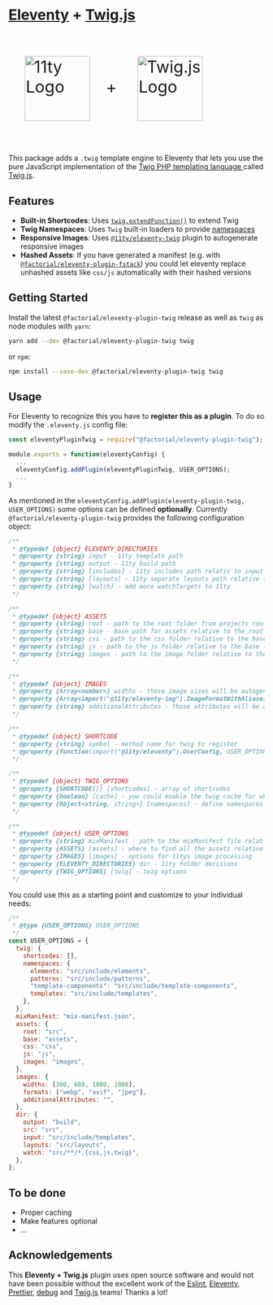 # [Eleventy](https://www.11ty.dev) + [Twig.js](https://github.com/twigjs/twig.js/)

<p style="font-size: 2rem">
<img
  style="margin:2rem; width:8rem; height:8rem;"
  align="center"
  width="128"
  height="128"
  alt="11ty Logo"
  src="https://camo.githubusercontent.com/124e337fb005b0e70eb3758b431b051eaf5419b3a709062fbcce6d661a6ea116/68747470733a2f2f7777772e313174792e6465762f696d672f6c6f676f2d6769746875622e737667">+
<img
  style="margin:2rem; width:8rem; height:8rem;"
  align="center"
  width="128"
  height="128"
  alt="Twig.js Logo"
  src="https://user-images.githubusercontent.com/3282350/29336704-ab1be05c-81dc-11e7-92e5-cf11cca7b344.png">
</p>

This package adds a `.twig` template engine to Eleventy that lets you use the pure JavaScript implementation of the [Twig PHP templating language ](http://twig.sensiolabs.org/) called [Twig.js](https://github.com/twigjs/twig.js/).

## Features

- **Built-in Shortcodes**: Uses [`twig.extendFunction()`](https://twig.symfony.com/doc/2.x/advanced.html) to extend Twig
- **Twig Namespaces**: Uses `Twig` built-in loaders to provide [namespaces](https://twig.symfony.com/doc/3.x/api.html#built-in-loaders)
- **Responsive Images**: Uses [`@11ty/eleventy-twig`](https://github.com/11ty/eleventy-img) plugin to autogenerate responsive images
- **Hashed Assets**: If you have generated a manifest (e.g. with [`@factorial/eleventy-plugin-fstack`](https://github.com/factorial-io/eleventy-plugin-fstack)) you could let eleventy replace unhashed assets like `css/js` automatically with their hashed versions

## Getting Started

Install the latest `@factorial/eleventy-plugin-twig` release as well as `twig` as node modules with `yarn`:

```sh
yarn add --dev @factorial/eleventy-plugin-twig twig
```

or `npm`:

```sh
npm install --save-dev @factorial/eleventy-plugin-twig twig
```

## Usage

For Eleventy to recognize this you have to **register this as a plugin**. To do so modify the `.eleventy.js` config file:

```js
const eleventyPluginTwig = require("@factorial/eleventy-plugin-twig");

module.exports = function(eleventyConfig) {
  ...
  eleventyConfig.addPlugin(eleventyPluginTwig, USER_OPTIONS);
  ...
}
```

As mentioned in the `eleventyConfig.addPlugin(eleventy-plugin-twig, USER_OPTIONS)` some options can be defined **optionally**. Currently `@factorial/eleventy-plugin-twig` provides the following configuration object:

```js
/**
 * @typedef {object} ELEVENTY_DIRECTORIES
 * @property {string} input - 11ty template path
 * @property {string} output - 11ty build path
 * @property {string} [includes] - 11ty includes path relativ to input
 * @property {string} [layouts] - 11ty separate layouts path relative to input
 * @property {string} [watch] - add more watchTargets to 11ty
 */

/**
 * @typedef {object} ASSETS
 * @property {string} root - path to the root folder from projects root (e.g. src)
 * @property {string} base - base path for assets relative to the root folder (e.g. assets)
 * @property {string} css - path to the css folder relative to the base (e.g. css)
 * @property {string} js - path to the js folder relative to the base (e.g. js)
 * @property {string} images - path to the image folder relative to the base (e.g. images)
 */

/**
 * @typedef {object} IMAGES
 * @property {Array<number>} widths - those image sizes will be autogenereated / aspect-ratio will be respected
 * @property {Array<import("@11ty/eleventy-img").ImageFormatWithAliases>} formats - jpeg/avif/webp/png/gif
 * @property {string} additionalAttributes - those attributes will be added to the image element
 */

/**
 * @typedef {object} SHORTCODE
 * @property {string} symbol - method name for twig to register
 * @property {function(import("@11ty/eleventy").UserConfig, USER_OPTIONS, ...* ):any} callback - callback which is called by twig
 */

/**
 * @typedef {object} TWIG_OPTIONS
 * @property {SHORTCODE[]} [shortcodes] - array of shortcodes
 * @property {boolean} [cache] - you could enable the twig cache for whatever reasons here
 * @property {Object<string, string>} [namespaces] - define namespaces to include/extend templates more easily by "@name"
 */

/**
 * @typedef {object} USER_OPTIONS
 * @property {string} mixManifest - path to the mixManifest file relative to the build folder
 * @property {ASSETS} [assets] - where to find all the assets relative to the build folder
 * @property {IMAGES} [images] - options for 11tys image processing
 * @property {ELEVENTY_DIRECTORIES} dir - 11ty folder decisions
 * @property {TWIG_OPTIONS} [twig] - twig options
 */
```

You could use this as a starting point and customize to your individual needs:

```js
/**
 * @type {USER_OPTIONS} USER_OPTIONS
 */
const USER_OPTIONS = {
  twig: {
    shortcodes: [],
    namespaces: {
      elements: "src/include/elements",
      patterns: "src/include/patterns",
      "template-components": "src/include/template-components",
      templates: "src/include/templates",
    },
  },
  mixManifest: "mix-manifest.json",
  assets: {
    root: "src",
    base: "assets",
    css: "css",
    js: "js",
    images: "images",
  },
  images: {
    widths: [300, 600, 1000, 1800],
    formats: ["webp", "avif", "jpeg"],
    additionalAttributes: "",
  },
  dir: {
    output: "build",
    src: "src",
    input: "src/include/templates",
    layouts: "src/layouts",
    watch: "src/**/*.{css,js,twig}",
  },
};
```

## To be done

- Proper caching
- Make features optional
- ...

## Acknowledgements

This **Eleventy + Twig.js** plugin uses open source software and would not have been possible without the excellent work of the [Eslint](https://babeljs.io/team), [Eleventy](https://www.11ty.dev/docs/credits/), [Prettier](https://unifiedjs.com/community/member/), [debug](https://github.com/debug-js/debug) and [Twig.js](https://github.com/twigjs/twig.js/) teams! Thanks a lot!
